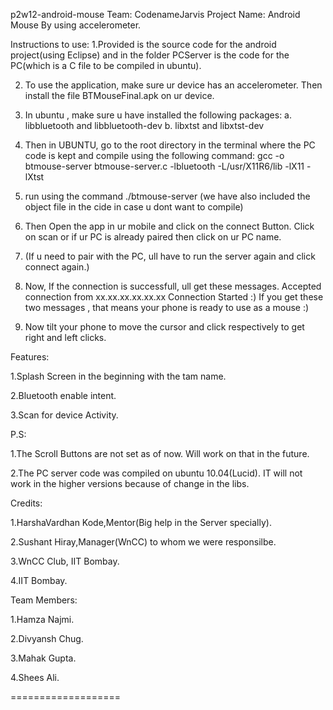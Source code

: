 p2w12-android-mouse
Team: CodenameJarvis
Project Name: Android Mouse By using accelerometer.

Instructions to use:
1.Provided is the source code for the android project(using Eclipse) and in the folder PCServer is the code for the PC(which is a C file to be compiled in ubuntu).

2. To use the application, make sure ur device has an accelerometer. Then install the file BTMouseFinal.apk on ur device.

3. In ubuntu , make sure u have installed the following packages:
          a. libbluetooth and libbluetooth-dev
          b. libxtst and libxtst-dev

4. Then in UBUNTU, go to the root directory in the terminal where the PC code is kept and compile using the following command:
      gcc -o btmouse-server btmouse-server.c -lbluetooth -L/usr/X11R6/lib -lX11 -lXtst

5. run using the command ./btmouse-server
  (we have also included the object file in the cide in case u dont want to compile)

6. Then Open the app in ur mobile and click on the connect Button. Click on scan or if ur PC is already paired then click on ur PC name.

7. (If u need to pair with the PC, ull have to run the server again and click connect again.)

8. Now, If the connection is successfull, ull get these messages.
      Accepted connection from xx.xx.xx.xx.xx.xx
  Connection Started :) 
  If you get these two messages , that means your phone is ready to use as a mouse :)

9. Now tilt your phone to move the cursor and click respectively to get right and left clicks.

Features:

1.Splash Screen in the beginning with the tam name.

2.Bluetooth enable intent.

3.Scan for device Activity.


P.S: 

1.The Scroll Buttons are not set as of now. Will work on that in the future.

2.The PC server code was compiled on ubuntu 10.04(Lucid). IT will not work in the higher versions because of change in the libs.


Credits:

1.HarshaVardhan Kode,Mentor(Big help in the Server specially).

2.Sushant Hiray,Manager(WnCC) to whom we were responsilbe.

3.WnCC Club, IIT Bombay.


4.IIT Bombay.

Team Members:

1.Hamza Najmi.

2.Divyansh Chug.

3.Mahak Gupta.

4.Shees Ali.

===================
